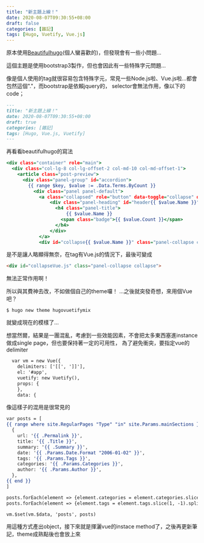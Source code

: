 ```yaml
---
title: "新主題上線！"
date: 2020-08-07T09:30:55+08:00
draft: false
categories: [雜記]
tags: [Hugo, Vuetify, Vue.js]
---
```

原本使用<a href="https://github.com/halogenica/beautifulhugo">Beautifulhugo</a>(個人蠻喜歡的)，但發現會有一些小問題…
  
這個主題是使用bootstrap3製作，但也會因此有一些特殊字元問題…

<!--more-->
像是個人使用的tag就很容易包含特殊字元，常見一些Node.js啦、Vue.js啦…都會包然這個"."，而bootstrap是依賴jquery的，
selector會無法作用，像以下的code；

```:202008070930.md {linenos=table, linenostart=1, hl_lines=["6"]}
---
title: "新主題上線！"
date: 2020-08-07T09:30:55+08:00
draft: true
categories: [雜記]
tags: [Hugo, Vue.js, Vuetify]
---
```
  
再看看beautifulhugo的寫法

```:beautifulhugo/leyouts/_default/terms.html {linenos=table, linenostart=5, hl_lines=["7", "15"]}
<div class="container" role="main">
  <div class="col-lg-8 col-lg-offset-2 col-md-10 col-md-offset-1"> 
    <article class="post-preview">
      <div class="panel-group" id="accordion">
        {{ range $key, $value := .Data.Terms.ByCount }}
          <div class="panel panel-default">
            <a class="collapsed" role="button" data-toggle="collapse" data-target="#collapse{{ $value.Name }}" data-parent="#accordion">
                <div class="panel-heading" id="header{{ $value.Name }}">
                  <h4 class="panel-title">
                      {{ $value.Name }}
                    <span class="badge">{{ $value.Count }}</span>
                  </h4>
                </div>
            </a>
            <div id="collapse{{ $value.Name }}" class="panel-collapse collapse">
```
是不是讓人略顯得無奈，在tag有Vue.js的情況下，最後可變成
```html
<div id="collapseVue.js" class="panel-collapse collapse">
```
無法正常作用啊！
  
所以與其費神去改，不如做個自己的theme囉！
…之後就突發奇想，來用個Vue吧？

```
$ hugo new theme hugovuetifymix
```
就變成現在的模樣了…
  
想當然爾，結果是一團混亂，考慮到一些效能因素，不會把太多東西塞進instance做成single page，但也要保持著一定的可用性，
為了避免衝突，要指定vue的delimiter
```:footer.html {linenos=table, linenostart=47, hl_lines=["2"]}
  var vm = new Vue({
    delimiters: ['[[', ']]'],
    el: '#app',
    vuetify: new Vuetify(),
    props: {
    },
    data: {
```
像這樣子的混用是很常見的

```:footer.html {linenos=table, linenostart=47, hl_lines=["1-13"]}
var posts = [
{{ range where site.RegularPages "Type" "in" site.Params.mainSections }}
  {
    url: '{{ .Permalink }}',
    title: '{{ .Title }}',
    summary: '{{ .Summary }}',
    date: '{{ .Params.Date.Format "2006-01-02" }}',
    tags: '{{ .Params.Tags }}',
    categories: '{{ .Params.Categories }}',
    author: '{{ .Params.Author }}',
  },
{{ end }}
]

posts.forEach(element => {element.categories = element.categories.slice(1, -1).split(' ')})
posts.forEach(element => {element.tags = element.tags.slice(1, -1).split(' ')})

vm.$set(vm.$data, 'posts', posts)
```
用這種方式產出object，接下來就是揮灑vue的instace method了，之後再更新筆記，theme成熟點後也會放上來